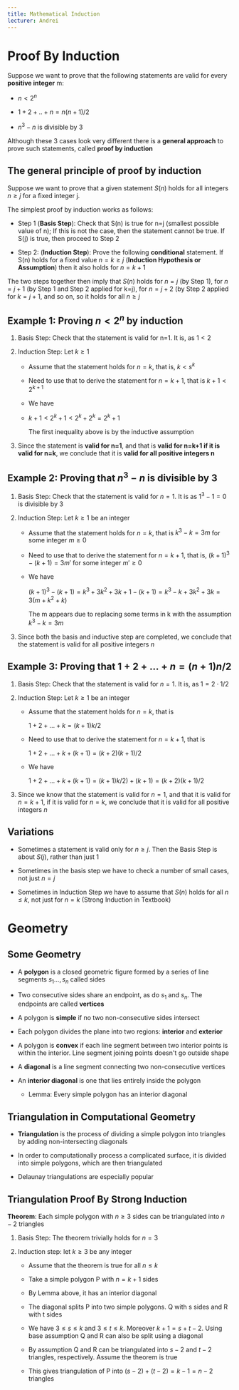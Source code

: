 ```yaml
---
title: Mathematical Induction
lecturer: Andrei
---
```


# Proof By Induction

Suppose we want to prove that the following statements are valid for
every **positive integer** m:

-   $n<2^n$

-   $1+2+..+n=n(n+1)/2$

-   $n^3-n$ is divisible by 3

Although these 3 cases look very different there is a **general
approach** to prove such statements, called **proof by induction**

## The general principle of proof by induction

Suppose we want to prove that a given statement $S(n)$ holds for all
integers $n \geqslant j$ for a fixed integer j.

The simplest proof by induction works as follows:

-   Step 1 (**Basis Step**): Check that S(n) is true for n=j (smallest
    possible value of n); If this is not the case, then the statement
    cannot be true. If S(j) is true, then proceed to Step 2

-   Step 2: (**Induction Step**): Prove the following **conditional**
    statement. If S(n) holds for a fixed value $n=k\geqslant j$
    (**Induction Hypothesis or Assumption**) then it also holds for
    $n=k+1$

The two steps together then imply that $S(n)$ holds for $n=j$ (by Step
1), for $n=j+1$ (by Step 1 and Step 2 applied for k=j), for $n=j+2$ (by
Step 2 applied for $k=j+1$, and so on, so it holds for all
$n\geqslant j$

## Example 1: Proving $n< 2^n$ by induction

1.  Basis Step: Check that the statement is valid for n=1. It is, as
    $1<2$

2.  Induction Step: Let $k\geqslant 1$

    -   Assume that the statement holds for $n=k$, that is, $k<s^k$

    -   Need to use that to derive the statement for $n=k+1$, that is
        $k+1<2^{k+1}$

    -   We have
    -   $k+1<2^k+1<2^k+2^k=2^k+1$

        The first inequality above is by the inductive assumption

3.  Since the statement is **valid for n=1**, and that is **valid for
    n=k+1 if it is valid for n=k**, we conclude that it is **valid for
    all positive integers n**

## Example 2: Proving that $n^3-n$ is divisible by 3

1.  Basis Step: Check that the statement is valid for $n=1$. It is as
    $1^3-1=0$ is divisible by 3

2.  Induction Step: Let $k\geqslant 1$ be an integer

    -   Assume that the statement holds for $n=k$, that is $k^3-k=3m$
        for some integer $m\geqslant 0$

    -   Need to use that to derive the statement for $n=k+1$, that is,
        $(k+1)^3-(k+1)=3m'$ for some integer $m'\geqslant0$

    -   We have

        $(k+1)^3-(k+1)=k^3+3k^2+3k+1-(k+1)=k^3-k+3k^2+3k=3(m+k^2+k)$

        The m appears due to replacing some terms in k with the
        assumption $k^3-k=3m$

3.  Since both the basis and inductive step are completed, we conclude
    that the statement is valid for all positive integers $n$

## Example 3: Proving that $1+2+...+n=(n+1)n/2$

1.  Basis Step: Check that the statement is valid for $n=1$. It is, as
    $1=2\cdot1/2$

2.  Induction Step: Let $k\geqslant1$ be an integer

    -   Assume that the statement holds for $n=k$, that is

        $1+2+...+k=(k+1)k/2$

    -   Need to use that to derive the statement for $n=k+1$, that is

        $1+2+...+k+(k+1)=(k+2)(k+1)/2$

    -   We have

        $1+2+...+k+(k+1)=(k+1)k/2)+(k+1)=(k+2)(k+1)/2$

3.  Since we know that the statement is valid for $n=1$, and that it is
    valid for $n=k+1$, if it is valid for $n=k$, we conclude that it is
    valid for all positive integers $n$

## Variations

-   Sometimes a statement is valid only for $n\geqslant j$. Then the
    Basis Step is about $S(j)$, rather than just 1

-   Sometimes in the basis step we have to check a number of small
    cases, not just $n=j$

-   Sometimes in Induction Step we have to assume that $S(n)$ holds for
    all $n\leqslant k$, not just for $n=k$ (Strong Induction in
    Textbook)

# Geometry

## Some Geometry

-   A **polygon** is a closed geometric figure formed by a series of
    line segments $s_1...,s_n$ called sides

-   Two consecutive sides share an endpoint, as do $s_1$ and $s_n$. The
    endpoints are called **vertices**

-   A polygon is **simple** if no two non-consecutive sides intersect

-   Each polygon divides the plane into two regions: **interior** and
    **exterior**

-   A polygon is **convex** if each line segment between two interior
    points is within the interior. Line segment joining points doesn't
    go outside shape

-   A **diagonal** is a line segment connecting two non-consecutive
    vertices

-   An **interior diagonal** is one that lies entirely inside the
    polygon

    -   Lemma: Every simple polygon has an interior diagonal

## Triangulation in Computational Geometry

-   **Triangulation** is the process of dividing a simple polygon into
    triangles by adding non-intersecting diagonals

-   In order to computationally process a complicated surface, it is
    divided into simple polygons, which are then triangulated

-   Delaunay triangulations are especially popular

## Triangulation Proof By Strong Induction

**Theorem**: Each simple polygon with $n\geqslant 3$ sides can be
triangulated into $n-2$ triangles

1.  Basis Step: The theorem trivially holds for $n=3$

2.  Induction step: let $k\geqslant3$ be any integer

    -   Assume that the theorem is true for all $n\leqslant k$

    -   Take a simple polygon P with $n=k+1$ sides

    -   By Lemma above, it has an interior diagonal

    -   The diagonal splits P into two simple polygons. Q with s sides
        and R with t sides

    -   We have $3\leqslant s\leqslant k$ and $3\leqslant t\leqslant k$.
        Moreover $k+1=s+t-2$. Using base assumption Q and R can also be
        split using a diagonal

    -   By assumption Q and R can be triangulated into $s-2$ and $t-2$
        triangles, respectively. Assume the theorem is true

    -   This gives triangulation of P into $(s-2)+(t-2)=k-1=n-2$
        triangles

